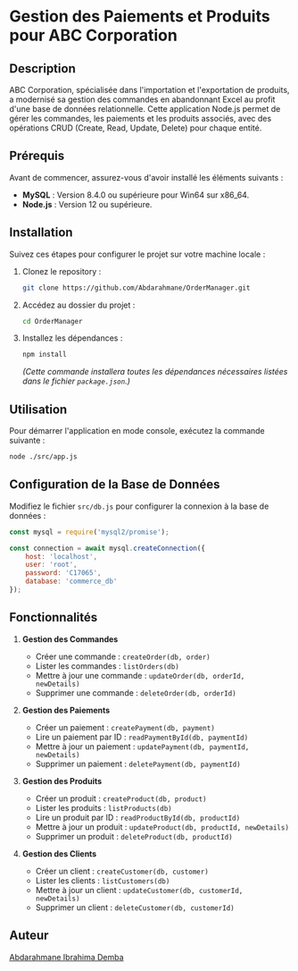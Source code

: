 # Gestion des Paiements et Produits pour ABC Corporation

## Description

ABC Corporation, spécialisée dans l'importation et l'exportation de produits, a modernisé sa gestion des commandes en abandonnant Excel au profit d'une base de données relationnelle. Cette application Node.js permet de gérer les commandes, les paiements et les produits associés, avec des opérations CRUD (Create, Read, Update, Delete) pour chaque entité.

## Prérequis

Avant de commencer, assurez-vous d'avoir installé les éléments suivants :

- **MySQL** : Version 8.4.0 ou supérieure pour Win64 sur x86_64.
- **Node.js** : Version 12 ou supérieure.

## Installation

Suivez ces étapes pour configurer le projet sur votre machine locale :

1. Clonez le repository :

    ```bash
    git clone https://github.com/Abdarahmane/OrderManager.git
    ```

2. Accédez au dossier du projet :

    ```bash
    cd OrderManager
    ```

3. Installez les dépendances :

    ```bash
    npm install
    ```

    *(Cette commande installera toutes les dépendances nécessaires listées dans le fichier `package.json`.)*

## Utilisation

Pour démarrer l'application en mode console, exécutez la commande suivante :

```bash
node ./src/app.js
```
## Configuration de la Base de Données

Modifiez le fichier `src/db.js` pour configurer la connexion à la base de données :

```javascript
const mysql = require('mysql2/promise');

const connection = await mysql.createConnection({
    host: 'localhost',
    user: 'root',
    password: 'C17065',
    database: 'commerce_db'
});
```

## Fonctionnalités

1. **Gestion des Commandes**
    - Créer une commande : `createOrder(db, order)`
    - Lister les commandes : `listOrders(db)`
    - Mettre à jour une commande : `updateOrder(db, orderId, newDetails)`
    - Supprimer une commande : `deleteOrder(db, orderId)`

2. **Gestion des Paiements**
    - Créer un paiement : `createPayment(db, payment)`
    - Lire un paiement par ID : `readPaymentById(db, paymentId)`
    - Mettre à jour un paiement : `updatePayment(db, paymentId, newDetails)`
    - Supprimer un paiement : `deletePayment(db, paymentId)`

3. **Gestion des Produits**
    - Créer un produit : `createProduct(db, product)`
    - Lister les produits : `listProducts(db)`
    - Lire un produit par ID : `readProductById(db, productId)`
    - Mettre à jour un produit : `updateProduct(db, productId, newDetails)`
    - Supprimer un produit : `deleteProduct(db, productId)`

4. **Gestion des Clients**
    - Créer un client : `createCustomer(db, customer)`
    - Lister les clients : `listCustomers(db)`
    - Mettre à jour un client : `updateCustomer(db, customerId, newDetails)`
    - Supprimer un client : `deleteCustomer(db, customerId)`

## Auteur

[Abdarahmane Ibrahima Demba](https://github.com/Abdarahmane/OrderManager.git)

